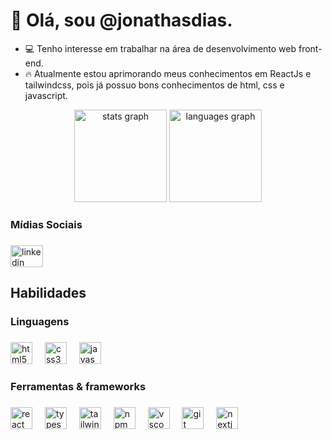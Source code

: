# 👋 Olá, sou @jonathasdias.
  
- 💻 Tenho interesse em trabalhar na área de desenvolvimento web front-end.
- 🔥 Atualmente estou aprimorando meus conhecimentos em ReactJs e tailwindcss, pois já possuo bons conhecimentos de html, css e javascript.

<div align="center">
  <img src="https://github-readme-stats.vercel.app/api?username=jonathasdias&hide_title=false&hide_rank=false&show_icons=true&include_all_commits=false&count_private=true&disable_animations=false&theme=gotham&locale=en&hide_border=true&order=1" height="148" alt="stats graph"  />
  <img src="https://github-readme-stats.vercel.app/api/top-langs?username=jonathasdias&locale=en&hide_title=false&layout=compact&card_width=320&langs_count=5&theme=gotham&hide_border=true&order=2" height="148" alt="languages graph"  />
</div>

###

<h3 align="left">Mídias Sociais</h3>

###

<div align="left">
  <a href="https://www.linkedin.com/in/jonathas-dias-400465307/?trk=opento_sprofile_topcard" target="_blank">
    <img src="https://raw.githubusercontent.com/maurodesouza/profile-readme-generator/master/src/assets/icons/social/linkedin/default.svg" width="52" height="35" alt="linkedin logo"  />
  </a>
</div>

###

<h2 align="left">Habilidades</h2>

<h3 align="left">Linguagens</h3>

###

<div align="left">
  <img src="https://skillicons.dev/icons?i=html" height="35" alt="html5 logo"  />
  <img width="12" />
  <img src="https://skillicons.dev/icons?i=css" height="35" alt="css3 logo"  />
  <img width="12" />
  <img src="https://skillicons.dev/icons?i=js" height="35" alt="javascript logo"  />
</div>

###

<h3 align="left">Ferramentas & frameworks</h3>

###

<div align="left">
  <img src="https://skillicons.dev/icons?i=react" height="35" alt="react logo"  />
  <img width="12" />
  <img src="https://skillicons.dev/icons?i=typescript" height="35" alt="typescript logo"  />
  <img width="12" />
  <img src="https://skillicons.dev/icons?i=tailwind" height="35" alt="tailwindcss logo"  />
  <img width="12" />
  <img src="https://cdn.simpleicons.org/npm/CB3837" height="35" alt="npm logo"  />
  <img width="12" />
  <img src="https://skillicons.dev/icons?i=vscode" height="35" alt="vscode logo"  />
  <img width="12" />
  <img src="https://skillicons.dev/icons?i=git" height="35" alt="git logo"  />
  <img width="12" />
  <img src="https://skillicons.dev/icons?i=next" height="35" alt="nextjs logo"  />
</div>

###

